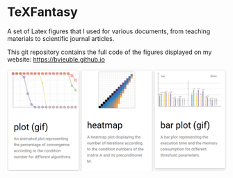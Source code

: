 # TeXFantasy
A set of Latex figures that I used for various documents, from teaching 
materials to scientific journal articles.

This git repository contains the full code of the figures displayed on my
website: https://bvieuble.github.io

![pic1](assets/github-pic1.png)

